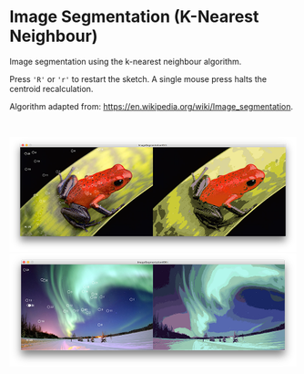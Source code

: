 # Image Segmentation (K-Nearest Neighbour) #

Image segmentation using the k-nearest neighbour algorithm.

Press `'R'` or `'r'` to restart the sketch. A single mouse press halts the centroid recalculation.

Algorithm adapted from: https://en.wikipedia.org/wiki/Image_segmentation.

</br>
<p align="center">
  <img src="images/screenShot-01.png"/>
  <img src="images/screenShot-02.png"/>
</p>
